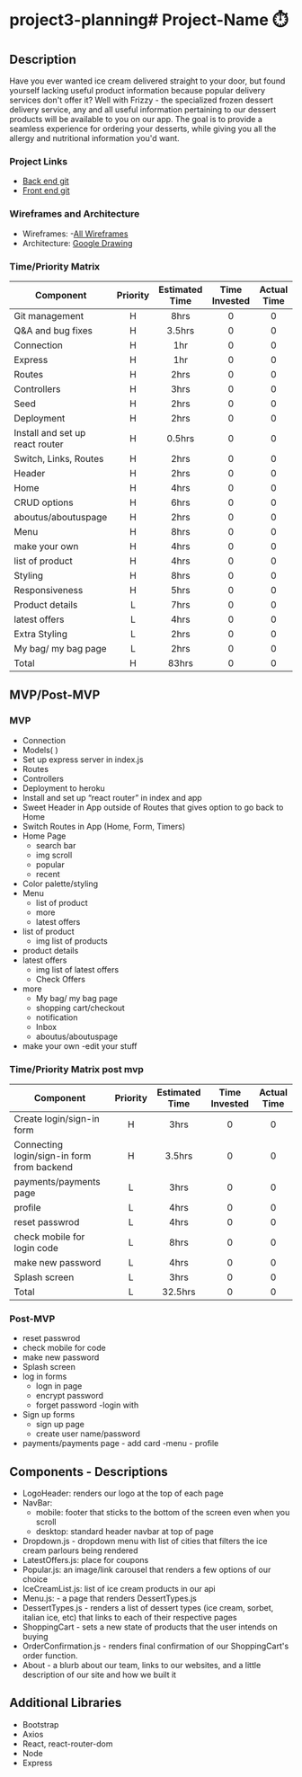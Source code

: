 # project3-planning# Project-Name ⏱️

## Description

Have you ever wanted ice cream delivered straight to your door, but found yourself lacking useful product information because popular delivery services don't offer it?
Well with Frizzy - the specialized frozen dessert delivery service, any and all useful information pertaining to our dessert products will be available to you on our app.
The goal is to provide a seamless experience for ordering your desserts, while giving you all the allergy and nutritional information you'd want.

### Project Links

- [Back end git](https://project3-icecream.herokuapp.com/icecream/)
- [Front end git](https://confident-shannon-bd54f9.netlify.app/)

### Wireframes and Architecture

- Wireframes: -[All Wireframes](https://wireframepro.mockflow.com/view/Mb3f454b8fa8eb608748b4bb2b52e85e91629472419819#/page/ff033a09a6c940779a8fbe2639fa0c)
- Architecture: [Google Drawing](https://docs.google.com/drawings/d/1pUDtzYKNxLvJLM2DC-nWmWA9VZZ3HOZQLnL0vZU2H9c/edit)

### Time/Priority Matrix

| Component                       | Priority | Estimated Time | Time Invested | Actual Time |
| ------------------------------- | :------: | :------------: | :-----------: | :---------: |
| Git management                  |    H     |      8hrs      |       0       |      0      |
| Q&A and bug fixes               |    H     |     3.5hrs     |       0       |      0      |
| Connection                      |    H     |      1hr       |       0       |      0      |
| Express                         |    H     |      1hr       |       0       |      0      |
| Routes                          |    H     |      2hrs      |       0       |      0      |
| Controllers                     |    H     |      3hrs      |       0       |      0      |
| Seed                            |    H     |      2hrs      |       0       |      0      |
| Deployment                      |    H     |      2hrs      |       0       |      0      |
| Install and set up react router |    H     |     0.5hrs     |       0       |      0      |
| Switch, Links, Routes           |    H     |      2hrs      |       0       |      0      |
| Header                          |    H     |      2hrs      |       0       |      0      |
| Home                            |    H     |      4hrs      |       0       |      0      |
| CRUD options                    |    H     |      6hrs      |       0       |      0      |
| aboutus/aboutuspage             |    H     |      2hrs      |       0       |      0      |
| Menu                            |    H     |      8hrs      |       0       |      0      |
| make your own                   |    H     |      4hrs      |       0       |      0      |
| list of product                 |    H     |      4hrs      |       0       |      0      |
| Styling                         |    H     |      8hrs      |       0       |      0      |
| Responsiveness                  |    H     |      5hrs      |       0       |      0      |
| Product details                 |    L     |      7hrs      |       0       |      0      |
| latest offers                   |    L     |      4hrs      |       0       |      0      |
| Extra Styling                   |    L     |      2hrs      |       0       |      0      |
| My bag/ my bag page             |    L     |      2hrs      |       0       |      0      |
| Total                           |    H     |     83hrs      |       0       |      0      |

## MVP/Post-MVP

### MVP

- Connection
- Models( )
- Set up express server in index.js
- Routes
- Controllers
- Deployment to heroku
- Install and set up “react router” in index and app
- Sweet Header in App outside of Routes that gives option to go back to Home
- Switch Routes in App (Home, Form, Timers)
- Home Page
  - search bar
  - img scroll
  - popular
  - recent
- Color palette/styling
- Menu
  - list of product
  - more
  - latest offers
- list of product
  - img list of products
- product details
- latest offers
  - img list of latest offers
  - Check Offers
- more
  - My bag/ my bag page
  - shopping cart/checkout
  - notification
  - Inbox
  - aboutus/aboutuspage
- make your own
  -edit your stuff

### Time/Priority Matrix post mvp

| Component                                  | Priority | Estimated Time | Time Invested | Actual Time |
| ------------------------------------------ | :------: | :------------: | :-----------: | :---------: |
| Create login/sign-in form                  |    H     |      3hrs      |       0       |      0      |
| Connecting login/sign-in form from backend |    H     |     3.5hrs     |       0       |      0      |
| payments/payments page                     |    L     |      3hrs      |       0       |      0      |
| profile                                    |    L     |      4hrs      |       0       |      0      |
| reset passwrod                             |    L     |      4hrs      |       0       |      0      |
| check mobile for login code                |    L     |      8hrs      |       0       |      0      |
| make new password                          |    L     |      4hrs      |       0       |      0      |
| Splash screen                              |    L     |      3hrs      |       0       |      0      |
| Total                                      |    L     |    32.5hrs     |       0       |      0      |

### Post-MVP

- reset passwrod
- check mobile for code
- make new password
- Splash screen
- log in forms
  - logn in page
  - encrypt password
  - forget password
    -login with
- Sign up forms
  - sign up page
  - create user name/password
- payments/payments page - add card
  -menu - profile

## Components - Descriptions

- LogoHeader: renders our logo at the top of each page
- NavBar:
  - mobile: footer that sticks to the bottom of the screen even when you scroll
  - desktop: standard header navbar at top of page
- Dropdown.js - dropdown menu with list of cities that filters the ice cream parlours being rendered
- LatestOffers.js: place for coupons
- Popular.js: an image/link carousel that renders a few options of our choice
- IceCreamList.js: list of ice cream products in our api
- Menu.js: - a page that renders DessertTypes.js
- DessertTypes.js - renders a list of dessert types (ice cream, sorbet, italian ice, etc) that links to each of their respective pages
- ShoppingCart - sets a new state of products that the user intends on buying
- OrderConfirmation.js - renders final confirmation of our ShoppingCart's order function.
- About - a blurb about our team, links to our websites, and a little description of our site and how we built it

## Additional Libraries

- Bootstrap
- Axios
- React, react-router-dom
- Node
- Express
